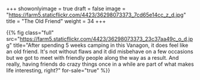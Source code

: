 +++
showonlyimage = true
draft = false
image = "https://farm5.staticflickr.com/4423/36298073373_7cd65e14cc_z_d.jpg"
title = "The Old Friend"
weight = 34
+++

{{% fig class="full" src="https://farm5.staticflickr.com/4423/36298073373_23c37aa49c_o_d.jpg" title="After spending 5 weeks camping in this Vanagon, it does feel like an old friend. It's not without flaws and it did misbehave on a few occasions but we got to meet with friendly people along the way as a result. And really, having friends do crazy things once in a while are part of what makes life interesting, right?" for-sale="true" %}}
